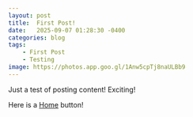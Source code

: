 ```yaml
---
layout: post
title:  First Post!
date:   2025-09-07 01:28:30 -0400
categories: blog
tags: 
	- First Post
	- Testing
image: https://photos.app.goo.gl/1Anw5cpTj8naULBb9
---
```


Just a test of posting content! Exciting!

Here is a [Home][site-home] button!

[site-home]: {{site.url}}{{site.baseurl}}

